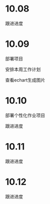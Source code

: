 # 10.08

跟进进度

# 10.09

部署项目

安排本周工作计划

查看echart生成图片

# 10.10

部署个性化作业项目

跟进进度

# 10.11

跟进进度

# 10.12

跟进进度